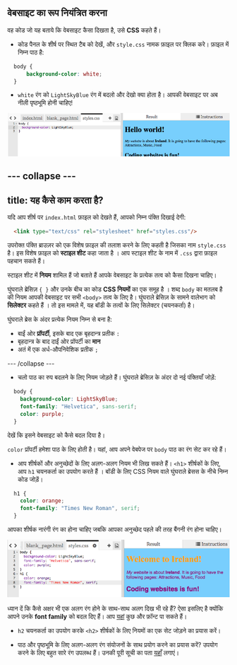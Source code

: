 ## वेबसाइट का रूप नियंत्रित करना

वह कोड जो यह बताये कि वेबसाइट कैसा दिखता है, उसे **CSS** कहते हैं।

- कोड पैनल के शीर्ष पर स्थित टैब को देखें, और `style.css` नामक फ़ाइल पर क्लिक करे। फ़ाइल में निम्न पाठ है:

```css
  body {
      background-color: white;
  }
```

- `white` रंग को `LightSkyBlue` रंग में बदलो और देखो क्या होता है। आपकी वेबसाइट पर अब नीली पृष्ठभूमि होनी चाहिए! 

![नीली पृष्ठभूमि वाला उदाहरण](images/egFirstCSSbluebg.png)

--- collapse ---
---
title: यह कैसे काम करता है?
---

यदि आप शीर्ष पर `index.html` फ़ाइल को देखते हैं, आपको निम्न पंक्ति दिखाई देगी:

```html
  <link type="text/css" rel="stylesheet" href="styles.css"/>
```

उपरोक्त पंक्ति ब्राउज़र को एक विशेष फ़ाइल की तलाश करने के लिए कहती है जिसका नाम `style.css` है। इस विशेष फ़ाइल को **स्टाइल शीट** कहा जाता है । आप स्टाइल शीट के नाम में `.css` द्वारा फ़ाइल पहचान सकते हैं।

स्टाइल शीट में **नियम** शामिल हैं जो बताते हैं आपके वेबसाइट के प्रत्येक तत्व को कैसा दिखना चाहिए।

घुंघराले ब्रेसिज़ `{ }` और उनके बीच का कोड **CSS नियमों** का एक समूह है । शब्द `body` का मतलब है की नियम आपकी वेबसाइट पर सभी `<body>` तत्व के लिए है। घुंघराले ब्रेसिज़ के सामने वालेभाग को **सिलेक्टर** कहते हैं । तो इस मामले में, यह बॉडी के तत्वों के लिए सिलेक्टर (चयनकर्ता) है।

घुंघराले ब्रेस के अंदर प्रत्येक नियम निम्न से बना है:

- बाईं ओर **प्रॉपर्टी**, इसके बाद एक बृहदान्त्र प्रतीक `:`
- बृहदान्त्र के बाद दाईं ओर प्रॉपर्टी का **मान**
- अतं में एक अर्ध-औपनिवेशिक प्रतीक `;`

--- /collapse ---

- चलो पाठ का रुप बदलने के लिए नियम जोड़ते हैं। घुंघराले ब्रेसिज़ के अंदर दो नई पंक्तियाँ जोड़ें:

```css
  body {
    background-color: LightSkyBlue;
    font-family: "Helvetica", sans-serif;
    color: purple;
  }
```

देखें कि इसने वेबसाइट को कैसे बदल दिया है।

`color` प्रॉपर्टी हमेशा पाठ के लिए होती है। यहां, आप अपने वेबपेज पर `body` पाठ का रंग सेट कर रहे हैं।

- आप शीर्षकों और अनुच्छेदों के लिए अलग-अलग नियम भी लिख सकते हैं। `<h1>` शीर्षकों के लिए, आप `h1` चयनकर्ता का उपयोग करते हैं । बॉडी के लिए CSS नियम वाले घुंघराले ब्रेसस के नीचे निम्न कोड जोड़ें।

```css
  h1 {
    color: orange;
    font-family: "Times New Roman", serif;
  }
```

आपका शीर्षक नारंगी रंग का होना चाहिए जबकि आपका अनुच्छेद पहले की तरह बैंगनी रंग होना चाहिए।

![नए CSS कोड का परिणाम](images/egCssColorsFonts.png)

ध्यान दें कि कैसे अक्षर भी एक अलग रंग होने के साथ-साथ अलग दिख भी रहे हैं? ऐसा इसलिए है क्योंकि आपने उनके **font family** को बदल दिए हैं। आप [यहां](http://dojo.soy/web-font-families) कुछ और फ़ॉन्ट पा सकते हैं।

- `h2` चयनकर्ता का उपयोग करके `<h2>` शीर्षकों के लिए नियमों का एक सेट जोड़ने का प्रयास करें।

- पाठ और पृष्ठभूमि के लिए अलग-अलग रंग संयोजनों के साथ प्रयोग करने का प्रयास करें? उपयोग करने के लिए बहुत सारे रंग उपलब्ध हैं। उनकी पूरी सूची का पता [यहाँ](http://dojo.soy/web-color-names) लगाएं।
